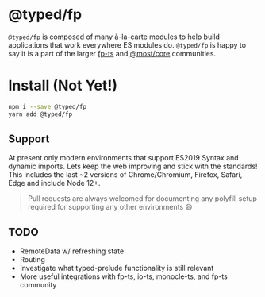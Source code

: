 # @typed/fp

`@typed/fp` is composed of many à-la-carte modules to help build applications that work everywhere ES modules do. `@typed/fp` is happy to say it is a part of the larger [fp-ts](https://github.com/gcanti/fp-ts) and [@most/core](https://github.com/mostjs/core) communities. 

# Install (Not Yet!)

```sh
npm i --save @typed/fp
yarn add @typed/fp
```

## Support

At present only modern environments that support ES2019 Syntax and dynamic imports. Lets keep the web improving and stick with the standards! 
This includes the last ~2 versions of Chrome/Chromium, Firefox, Safari, Edge and include Node 12+.

> Pull requests are always welcomed for documenting any polyfill setup required for supporting any other environments 😄


## TODO 

- RemoteData w/ refreshing state
- Routing
- Investigate what typed-prelude functionality is still relevant 
- More useful integrations with fp-ts, io-ts, monocle-ts, and fp-ts community
